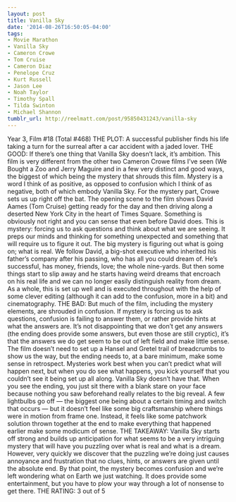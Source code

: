 ```yaml
---
layout: post
title: Vanilla Sky
date: '2014-08-26T16:50:05-04:00'
tags:
- Movie Marathon
- Vanilla Sky
- Cameron Crowe
- Tom Cruise
- Cameron Diaz
- Penelope Cruz
- Kurt Russell
- Jason Lee
- Noah Taylor
- Timothy Spall
- Tilda Swinton
- Michael Shannon
tumblr_url: http://reelmatt.com/post/95850431243/vanilla-sky
---
```



Year 3, Film #18 (Total #468)
THE PLOT: A successful publisher finds his life taking a turn for the surreal after a car accident with a jaded lover.
THE GOOD: If there’s one thing that Vanilla Sky doesn’t lack, it’s ambition. This film is very different from the other two Cameron Crowe films I’ve seen (We Bought a Zoo and Jerry Maguire and in a few very distinct and good ways, the biggest of which being the mystery that shrouds this film.
Mystery is a word I think of as positive, as opposed to confusion which I think of as negative, both of which embody Vanilla Sky. For the mystery part, Crowe sets us up right off the bat. The opening scene to the film shows David Aames (Tom Cruise) getting ready for the day and then driving along a deserted New York City in the heart of Times Square. Something is obviously not right and you can sense that even before David does. This is mystery: forcing us to ask questions and think about what we are seeing. It preps our minds and thinking for something unexpected and something that will require us to figure it out.
The big mystery is figuring out what is going on; what is real. We follow David, a big-shot executive who inherited his father’s company after his passing, who has all you could dream of. He’s successful, has money, friends, love; the whole nine-yards. But then some things start to slip away and he starts having weird dreams that encroach on his real life and we can no longer easily distinguish reality from dream. As a whole, this is set up well and is executed throughout with the help of some clever editing (although it can add to the confusion, more in a bit) and cinematography.
THE BAD: But much of the film, including the mystery elements, are shrouded in confusion. If mystery is forcing us to ask questions, confusion is failing to answer them, or rather provide hints at what the answers are. It’s not disappointing that we don’t get any answers (the ending does provide some answers, but even those are still cryptic), it’s that the answers we do get seem to be out of left field and make little sense. The film doesn’t need to set up a Hansel and Gretel trail of breadcrumbs to show us the way, but the ending needs to, at a bare minimum, make some sense in retrospect.
Mysteries work best when you can’t predict what will happen next, but when you do see what happens, you kick yourself that you couldn’t see it being set up all along. Vanilla Sky doesn’t have that. When you see the ending, you just sit there with a blank stare on your face because nothing you saw beforehand really relates to the big reveal. A few lightbulbs go off — the biggest one being about a certain timing and switch that occurs — but it doesn’t feel like some big craftsmanship where things were in motion from frame one. Instead, it feels like some patchwork solution thrown together at the end to make everything that happened earlier make some modicum of sense.
THE TAKEAWAY: Vanilla Sky starts off strong and builds up anticipation for what seems to be a very intriguing mystery that will have you puzzling over what is real and what is a dream. However, very quickly we discover that the puzzling we’re doing just causes annoyance and frustration that no clues, hints, or answers are given until the absolute end. By that point, the mystery becomes confusion and we’re left wondering what on Earth we just watching. It does provide some entertainment, but you have to plow your way through a lot of nonsense to get there.
THE RATING: 3 out of 5
